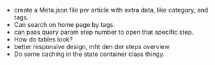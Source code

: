 * create a Meta.json file per article with extra data, like category, and tags.
* Can search on home page by tags.
* can pass query param step number to open that specific step.
* How do tables look?
* better responsive design, mht den der steps overview
* Do some caching in the state container class thingy.